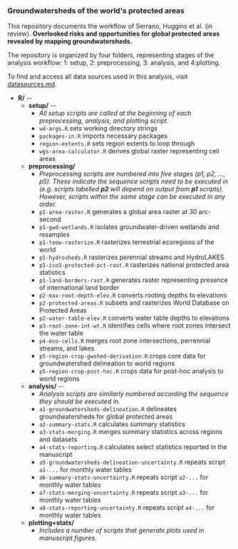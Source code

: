 ### Groundwatersheds of the world's protected areas

This repository documents the workflow of Serrano, Huggins et al. (in review). **Overlooked risks and opportunities for global protected areas revealed by mapping groundwatersheds.**

The repository is organized by four folders, representing stages of the analysis workflow: 1: setup, 2: preprocessing, 3: analysis, and 4:plotting. 

To find and access all data sources used in this analysis, visit [datasources.md](). 

* **R/** -- 
    * **setup/** -- 
      * *All setup scripts are called at the beginning of each preprocessing, analysis, and plotting script.*
      * `wd-args.R` sets working directory strings
      * `packages-in.R` imports necessary packages
      * `region-extents.R` sets region extents to loop through
      * `wgs-area-calculator.R` derives global raster representing cell areas
    * **preprocessing/** 
      * *Preprocessing scripts are numbered into five stages (p1, p2, ..., p5). These indicate the sequence scripts need to be executed in (e.g. scripts labelled **p2** will depend on output from **p1** scripts). However, scripts within the same stage can be executed in any order.*
      *   `p1-area-raster.R` generates a global area raster at 30 arc-second
      *   `p1-gwd-wetlands.R` isolates groundwater-driven wetlands and resamples
      *   `p1-teow-rasterize.R` rasterizes terrestrial ecoregions of the world
      *   `p1-hydrosheds.R` rasterizes perennial streams and HydroLAKES
      *   `p1-iso3-protected-pct-rast.R` rasterizes national protected area statistics
      *   `p1-land-borders-rast.R` generates raster representing presence of international land border
      *   `p2-max-root-depth-elev.R` converts rooting depths to elevations
      *   `p2-protected-areas.R` subsets and rasterizes World Database on Protected Areas
      *   `p2-water-table-elev.R` converts water table depths to elevations
      *   `p3-root-zone-int-wt.R` identifies cells where root zones intersect the water table
      *   `p4-eco-cells.R` merges root zone intersections, perrennial streams, and lakes
      *   `p5-region-crop-gwshed-derivation.R` crops core data for groundwatershed delineation to world regions
      *   `p5-region-crop-post-hoc.R` crops data for post-hoc analysis to world regions
    * **analysis/** -- 
      * *Analysis scripts are similarly numbered according the sequence they should be executed in.*
      * `a1-groundwatersheds-delineation.R` delineates groundwatersheds for global protected areas
      * `a2-summary-stats.R` calculates summary statistics
      * `a3-stats-merging.R` merges summary statistics across regions and datasets
      * `a4-stats-reporting.R` calculates select statistics reported in the manuscript
      * `a5-groundwatersheds-delineation-uncertainty.R` repeats script `a1-...` for monthly water tables
      * `a6-summary-stats-uncertainty.R` repeats script `a2-...` for monthly water tables
      * `a7-stats-merging-uncertainty.R` repeats script `a3-...` for monthly water tables
      * `a8-stats-reporting-uncertainty.R` repeats script `a4-...` for monthly water tables
    * **plotting+stats/**
      * *Includes a number of scripts that generate plots used in manuscript figures.*
